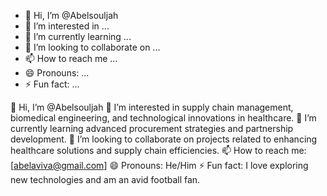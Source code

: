 - 👋 Hi, I’m @Abelsouljah
- 👀 I’m interested in ...
- 🌱 I’m currently learning ...
- 💞️ I’m looking to collaborate on ...
- 📫 How to reach me ...
- 😄 Pronouns: ...
- ⚡ Fun fact: ...

<!---
Abelsouljah/Abelsouljah is a ✨ special ✨ repository because its `README.md` (this file) appears on your GitHub profile.
You can click the Preview link to take a look at your changes.
--->
👋 Hi, I’m @Abelsouljah
👀 I’m interested in supply chain management, biomedical engineering, and technological innovations in healthcare.
🌱 I’m currently learning advanced procurement strategies and partnership development.
💞️ I’m looking to collaborate on projects related to enhancing healthcare solutions and supply chain efficiencies.
📫 How to reach me: [abelaviva@gmail.com]
😄 Pronouns: He/Him
⚡ Fun fact: I love exploring new technologies and am an avid football fan.
